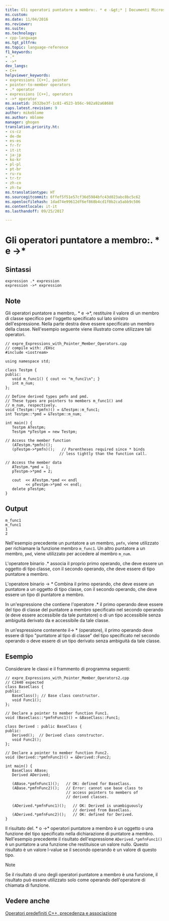 ```yaml
---
title: Gli operatori puntatore a membro:. * e -&gt;* | Documenti Microsoft
ms.custom: 
ms.date: 11/04/2016
ms.reviewer: 
ms.suite: 
ms.technology:
- cpp-language
ms.tgt_pltfrm: 
ms.topic: language-reference
f1_keywords:
- .*
- ->*
dev_langs:
- C++
helpviewer_keywords:
- expressions [C++], pointer
- pointer-to-member operators
- .* operator
- expressions [C++], operators
- ->* operator
ms.assetid: 2632be3f-1c81-4523-b56c-982a92a68688
caps.latest.revision: 9
author: mikeblome
ms.author: mblome
manager: ghogen
translation.priority.ht:
- cs-cz
- de-de
- es-es
- fr-fr
- it-it
- ja-jp
- ko-kr
- pl-pl
- pt-br
- ru-ru
- tr-tr
- zh-cn
- zh-tw
ms.translationtype: HT
ms.sourcegitcommit: 6ffef5f51e57cf36d5984bfc43d023abc8bc5c62
ms.openlocfilehash: 1dad74e99612df6ef868b4cd1f0b2ca5abb9c506
ms.contentlocale: it-it
ms.lasthandoff: 09/25/2017

---
```

# <a name="pointer-to-member-operators--and--gt"></a>Gli operatori puntatore a membro:. * e -&gt;*
## <a name="syntax"></a>Sintassi  
  
```  
expression .* expression  
expression ->* expression  
```  
  
## <a name="remarks"></a>Note  
 Gli operatori puntatore a membro,. * e ->\*, restituire il valore di un membro di classe specifico per l'oggetto specificato sul lato sinistro dell'espressione.  Nella parte destra deve essere specificato un membro della classe.  Nell'esempio seguente viene illustrato come utilizzare tali operatori.  
  
```  
// expre_Expressions_with_Pointer_Member_Operators.cpp  
// compile with: /EHsc  
#include <iostream>  
  
using namespace std;  
  
class Testpm {  
public:  
   void m_func1() { cout << "m_func1\n"; }  
   int m_num;  
};  
  
// Define derived types pmfn and pmd.  
// These types are pointers to members m_func1() and  
// m_num, respectively.  
void (Testpm::*pmfn)() = &Testpm::m_func1;  
int Testpm::*pmd = &Testpm::m_num;  
  
int main() {  
   Testpm ATestpm;  
   Testpm *pTestpm = new Testpm;  
  
// Access the member function  
   (ATestpm.*pmfn)();  
   (pTestpm->*pmfn)();   // Parentheses required since * binds  
                        // less tightly than the function call.  
  
// Access the member data  
   ATestpm.*pmd = 1;  
   pTestpm->*pmd = 2;  
  
   cout  << ATestpm.*pmd << endl  
         << pTestpm->*pmd << endl;  
   delete pTestpm;  
}  
```  
  
## <a name="output"></a>Output  
  
```  
m_func1  
m_func1  
1  
2  
```  
  
 Nell'esempio precedente un puntatore a un membro, `pmfn`, viene utilizzato per richiamare la funzione membro `m_func1`. Un altro puntatore a un membro, `pmd`, viene utilizzato per accedere al membro `m_num`.  
  
 L'operatore binario .* associa il proprio primo operando, che deve essere un oggetto di tipo classe, con il secondo operando, che deve essere di tipo puntatore a membro.  
  
 L'operatore binario -> * Combina il primo operando, che deve essere un puntatore a un oggetto di tipo classe, con il secondo operando, che deve essere un tipo di puntatore a membro.  
  
 In un'espressione che contiene l'operatore .* il primo operando deve essere del tipo di classe del puntatore a membro specificato nel secondo operando (e deve essere accessibile da tale puntatore) o di un tipo accessibile senza ambiguità derivato da e accessibile da tale classe.  
  
 In un'espressione contenente il-> * (operatore), il primo operando deve essere di tipo "puntatore al tipo di classe" del tipo specificato nel secondo operando o deve essere di un tipo derivato senza ambiguità da tale classe.  
  
## <a name="example"></a>Esempio  
 Considerare le classi e il frammento di programma seguenti:  
  
```  
// expre_Expressions_with_Pointer_Member_Operators2.cpp  
// C2440 expected  
class BaseClass {  
public:  
   BaseClass(); // Base class constructor.  
   void Func1();  
};  
  
// Declare a pointer to member function Func1.  
void (BaseClass::*pmfnFunc1)() = &BaseClass::Func1;  
  
class Derived : public BaseClass {  
public:  
   Derived();  // Derived class constructor.  
   void Func2();  
};  
  
// Declare a pointer to member function Func2.  
void (Derived::*pmfnFunc2)() = &Derived::Func2;  
  
int main() {  
   BaseClass ABase;  
   Derived ADerived;  
  
   (ABase.*pmfnFunc1)();   // OK: defined for BaseClass.  
   (ABase.*pmfnFunc2)();   // Error: cannot use base class to  
                           // access pointers to members of  
                           // derived classes.   
  
   (ADerived.*pmfnFunc1)();   // OK: Derived is unambiguously  
                              // derived from BaseClass.   
   (ADerived.*pmfnFunc2)();   // OK: defined for Derived.  
}  
```  
  
 Il risultato del. * o ->\* operatori puntatore a membro è un oggetto o una funzione del tipo specificato nella dichiarazione di puntatore a membro. Nell'esempio precedente il risultato dell'espressione `ADerived.*pmfnFunc1()` è un puntatore a una funzione che restituisce un valore nullo. Questo risultato è un valore l-value se il secondo operando è un valore di questo tipo.  
  
> [!NOTE]
>  Se il risultato di uno degli operatori puntatore a membro è una funzione, il risultato può essere utilizzato solo come operando dell'operatore di chiamata di funzione.  
  
## <a name="see-also"></a>Vedere anche  
 [Operatori predefiniti C++, precedenza e associazione](../cpp/cpp-built-in-operators-precedence-and-associativity.md)


